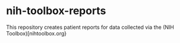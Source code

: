# nih-toolbox-reports
This repository creates patient reports for data collected via the (NIH Toolbox)[nihtoolbox.org}
